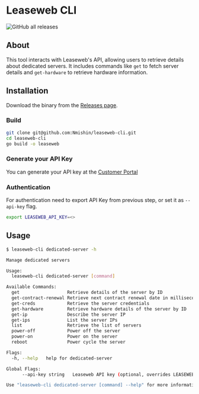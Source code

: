# Leaseweb CLI

![GitHub all releases](https://img.shields.io/github/downloads/Nmishin/leaseweb-cli/total?label=GitHub%20Total%20Downloads)

## About

This tool interacts with Leaseweb's API, allowing users to retrieve details about dedicated servers. It includes commands like `get` to fetch server details and `get-hardware` to retrieve hardware information.

## Installation
Download the binary from the [Releases page](https://github.com/Nmishin/leaseweb-cli/releases).

### Build
```bash
git clone git@github.com:Nmishin/leaseweb-cli.git
cd leaseweb-cli
go build -o leaseweb
```

### Generate your API Key
You can generate your API key at the [Customer Portal](https://secure.leaseweb.com/)

### Authentication
For authentication need to export API Key from previous step, or set it as `--api-key` flag.
```bash
export LEASEWEB_API_KEY=<>
```

## Usage

```bash
$ leaseweb-cli dedicated-server -h

Manage dedicated servers

Usage:
  leaseweb-cli dedicated-server [command]

Available Commands:
  get                  Retrieve details of the server by ID
  get-contract-renewal Retrieve next contract renewal date in milliseconds since epoch by server ID
  get-creds            Retrieve the server credentials
  get-hardware         Retrieve hardware details of the server by ID
  get-ip               Describe the server IP
  get-ips              List the server IPs
  list                 Retrieve the list of servers
  power-off            Power off the server
  power-on             Power on the server
  reboot               Power cycle the server

Flags:
  -h, --help   help for dedicated-server

Global Flags:
      --api-key string   Leaseweb API key (optional, overrides LEASEWEB_API_KEY)

Use "leaseweb-cli dedicated-server [command] --help" for more information about a command.
```
